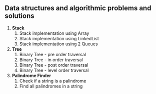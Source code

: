## Data structures and algorithmic problems and solutions

1. **Stack** 
    1. Stack implementation using Array
    2. Stack implementation using LinkedList
    3. Stack implementation using 2 Queues
2. **Tree**
    1. Binary Tree - pre order traversal
    2. Binary Tree - in order traversal
    3. Binary Tree - post order traversal
    4. Binary Tree - level order traversal
3. **Palindrome Finder**
    1. Check if a string is a palindrome
    2. Find all palindromes in a string
